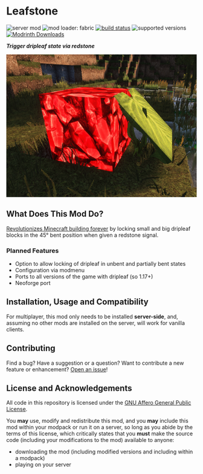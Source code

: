# Leafstone

![server mod](https://img.shields.io/badge/Server\/Client-server-critical)
![mod loader: fabric](https://img.shields.io/badge/Mod_Loader-fabric%2Fquilt-a4cc37)
[![build status](https://github.com/OpenBagTwo/Leafstone/actions/workflows/build.yml/badge.svg)](https://github.com/OpenBagTwo/ShriekierShriekers/actions/workflows/build.yml)
![supported versions](https://img.shields.io/badge/Supported_Versions-1.20.3--1.20.4-blue)
[![Modrinth Downloads](https://img.shields.io/modrinth/dt/leafstone)](https://modrinth.com/mod/leafstone)

_**Trigger dripleaf state via redstone**_

![logo](_static/logo_big.png)


## What Does This Mod Do?

[Revolutionizes Minecraft building forever](https://www.youtube.com/watch?v=a1wtKudHYFs&t=1731s) by
locking small and big dripleaf blocks in the 45° bent position when given a redstone signal.

### Planned Features

- Option to allow locking of dripleaf in unbent and partially bent states
- Configuration via modmenu
- Ports to all versions of the game with dripleaf (so 1.17+)
- Neoforge port

## Installation, Usage and Compatibility
For multiplayer, this mod only needs to be installed **server-side**, and, assuming no other mods
are installed on the server, will work for vanilla clients.


## Contributing

Find a bug? Have a suggestion or a question? Want to contribute a new feature or enhancement?
[Open an issue](https://github.com/OpenBagTwo/Leafstone/issues/new)!

## License and Acknowledgements

All code in this repository is licensed under the
[GNU Affero General Public License](https://www.gnu.org/licenses/agpl-3.0.en.html).

You **may** use, modify and redistribute this mod, and  you **may** include this mod within your
modpack or run it on a server, so long as you abide by the terms of
this license, which critically states that you **must** make the source code (including your
modifications to the mod) available to anyone:
- downloading the mod (including modified versions and including within a modpack)
- playing on your server
